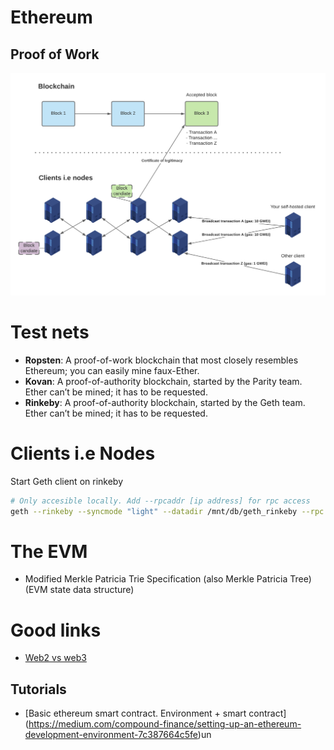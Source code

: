# Ethereum

## Proof of Work

![alt text](../../../media/blockchain/blockchain_pow.png "Ethereum proof of work")

# Test nets
- **Ropsten**: A proof-of-work blockchain that most closely resembles Ethereum; you can easily mine faux-Ether.
- **Kovan**: A proof-of-authority blockchain, started by the Parity team. Ether can’t be mined; it has to be requested.
- **Rinkeby**: A proof-of-authority blockchain, started by the Geth team. Ether can’t be mined; it has to be requested.

# Clients i.e Nodes
Start Geth client on rinkeby
```sh
# Only accesible locally. Add --rpcaddr [ip address] for rpc access
geth --rinkeby --syncmode "light" --datadir /mnt/db/geth_rinkeby --rpc --rpccorsdomain chrome-extension://nkbihfbeogaeaoehlefnkodbefgpgknn
```

# The EVM

- Modified Merkle Patricia Trie Specification (also Merkle Patricia Tree) (EVM state data structure)

# Good links
- [Web2 vs web3](https://ethereum.org/en/developers/docs/web2-vs-web3/)

## Tutorials
- [Basic ethereum smart contract. Environment + smart contract] (https://medium.com/compound-finance/setting-up-an-ethereum-development-environment-7c387664c5fe)un